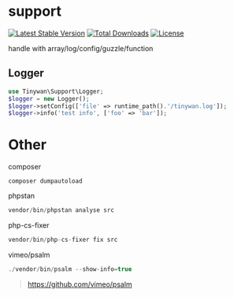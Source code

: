 # support

[![Latest Stable Version](http://poser.pugx.org/tinywan/support/v)](https://packagist.org/packages/tinywan/support)
[![Total Downloads](http://poser.pugx.org/tinywan/support/downloads)](https://packagist.org/packages/tinywan/support)
[![License](http://poser.pugx.org/tinywan/support/license)](https://packagist.org/packages/tinywan/support)

handle with array/log/config/guzzle/function

## Logger

```php
use Tinywan\Support\Logger;
$logger = new Logger();
$logger->setConfig(['file' => runtime_path().'/tinywan.log']);
$logger->info('test info', ['foo' => 'bar']);
```

# Other

composer
```
composer dumpautoload
```

phpstan
```php
vendor/bin/phpstan analyse src
```

php-cs-fixer
```php
vendor/bin/php-cs-fixer fix src
```

vimeo/psalm
```php
./vendor/bin/psalm --show-info=true
```
> https://github.com/vimeo/psalm